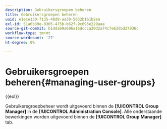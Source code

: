 ```yaml
---
description: Gebruikersgroepen beheren
title: Gebruikersgroepen beheren
uuid: e1ece130-f135-48d8-aa30-5032b161b2ea
exl-id: 51a6b39e-8305-475b-b62f-9c695e229aaa
source-git-commit: b1dda69a606a16dccca30d2a74c7e63dbd27936c
workflow-type: tm+mt
source-wordcount: '27'
ht-degree: 0%

---
```


# Gebruikersgroepen beheren{#managing-user-groups}

{{eol}}

Gebruikersgroepbeheer wordt uitgevoerd binnen de **[!UICONTROL Group Manager]** in de **[!UICONTROL Administration Console]**. Alle onderstaande bewerkingen worden uitgevoerd binnen de **[!UICONTROL Group Manager]** tab.
